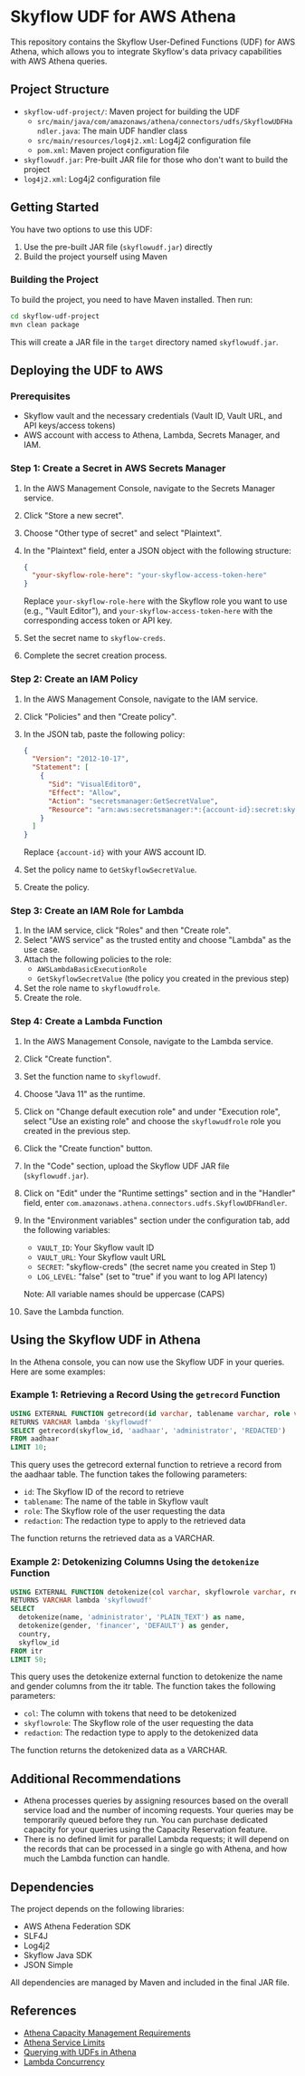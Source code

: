 # Skyflow UDF for AWS Athena

This repository contains the Skyflow User-Defined Functions (UDF) for AWS Athena, which allows you to integrate Skyflow's data privacy capabilities with AWS Athena queries.

## Project Structure

- `skyflow-udf-project/`: Maven project for building the UDF
  - `src/main/java/com/amazonaws/athena/connectors/udfs/SkyflowUDFHandler.java`: The main UDF handler class
  - `src/main/resources/log4j2.xml`: Log4j2 configuration file
  - `pom.xml`: Maven project configuration file
- `skyflowudf.jar`: Pre-built JAR file for those who don't want to build the project
- `log4j2.xml`: Log4j2 configuration file

## Getting Started

You have two options to use this UDF:

1. Use the pre-built JAR file (`skyflowudf.jar`) directly
2. Build the project yourself using Maven

### Building the Project

To build the project, you need to have Maven installed. Then run:

```bash
cd skyflow-udf-project
mvn clean package
```

This will create a JAR file in the `target` directory named `skyflowudf.jar`.

## Deploying the UDF to AWS

### Prerequisites

- Skyflow vault and the necessary credentials (Vault ID, Vault URL, and API keys/access tokens)
- AWS account with access to Athena, Lambda, Secrets Manager, and IAM.

### Step 1: Create a Secret in AWS Secrets Manager

1. In the AWS Management Console, navigate to the Secrets Manager service.
2. Click "Store a new secret".
3. Choose "Other type of secret" and select "Plaintext".
4. In the "Plaintext" field, enter a JSON object with the following structure:

   ```json
   {
     "your-skyflow-role-here": "your-skyflow-access-token-here"
   }
   ```

   Replace `your-skyflow-role-here` with the Skyflow role you want to use (e.g., "Vault Editor"), and `your-skyflow-access-token-here` with the corresponding access token or API key.

5. Set the secret name to `skyflow-creds`.
6. Complete the secret creation process.

### Step 2: Create an IAM Policy

1. In the AWS Management Console, navigate to the IAM service.
2. Click "Policies" and then "Create policy".
3. In the JSON tab, paste the following policy:

   ```json
   {
     "Version": "2012-10-17",
     "Statement": [
       {
         "Sid": "VisualEditor0",
         "Effect": "Allow",
         "Action": "secretsmanager:GetSecretValue",
         "Resource": "arn:aws:secretsmanager:*:{account-id}:secret:skyflow-creds-*"
       }
     ]
   }
   ```

   Replace `{account-id}` with your AWS account ID.

4. Set the policy name to `GetSkyflowSecretValue`.
5. Create the policy.

### Step 3: Create an IAM Role for Lambda

1. In the IAM service, click "Roles" and then "Create role".
2. Select "AWS service" as the trusted entity and choose "Lambda" as the use case.
3. Attach the following policies to the role:
   - `AWSLambdaBasicExecutionRole`
   - `GetSkyflowSecretValue` (the policy you created in the previous step)
4. Set the role name to `skyflowudfrole`.
5. Create the role.

### Step 4: Create a Lambda Function

1. In the AWS Management Console, navigate to the Lambda service.
2. Click "Create function".
3. Set the function name to `skyflowudf`.
4. Choose "Java 11" as the runtime.
5. Click on "Change default execution role" and under "Execution role", select "Use an existing role" and choose the `skyflowudfrole` role you created in the previous step.
6. Click the "Create function" button.
7. In the "Code" section, upload the Skyflow UDF JAR file (`skyflowudf.jar`).
8. Click on "Edit" under the "Runtime settings" section and in the "Handler" field, enter `com.amazonaws.athena.connectors.udfs.SkyflowUDFHandler`.
9. In the "Environment variables" section under the configuration tab, add the following variables:

   - `VAULT_ID`: Your Skyflow vault ID
   - `VAULT_URL`: Your Skyflow vault URL
   - `SECRET`: "skyflow-creds" (the secret name you created in Step 1)
   - `LOG_LEVEL`: "false" (set to "true" if you want to log API latency)

   Note: All variable names should be uppercase (CAPS)

10. Save the Lambda function.

## Using the Skyflow UDF in Athena

In the Athena console, you can now use the Skyflow UDF in your queries. Here are some examples:

### Example 1: Retrieving a Record Using the `getrecord` Function

```sql
USING EXTERNAL FUNCTION getrecord(id varchar, tablename varchar, role varchar, redaction varchar)
RETURNS VARCHAR lambda 'skyflowudf'
SELECT getrecord(skyflow_id, 'aadhaar', 'administrator', 'REDACTED')
FROM aadhaar
LIMIT 10;
```

This query uses the getrecord external function to retrieve a record from the aadhaar table. The function takes the following parameters:
- `id`: The Skyflow ID of the record to retrieve
- `tablename`: The name of the table in Skyflow vault
- `role`: The Skyflow role of the user requesting the data
- `redaction`: The redaction type to apply to the retrieved data

The function returns the retrieved data as a VARCHAR.

### Example 2: Detokenizing Columns Using the `detokenize` Function

```sql
USING EXTERNAL FUNCTION detokenize(col varchar, skyflowrole varchar, redaction varchar)
RETURNS VARCHAR lambda 'skyflowudf' 
SELECT
  detokenize(name, 'administrator', 'PLAIN_TEXT') as name,
  detokenize(gender, 'financer', 'DEFAULT') as gender,
  country,
  skyflow_id
FROM itr
LIMIT 50;
```

This query uses the detokenize external function to detokenize the name and gender columns from the itr table. The function takes the following parameters:

- `col`: The column with tokens that need to be detokenized
- `skyflowrole`: The Skyflow role of the user requesting the data
- `redaction`: The redaction type to apply to the detokenized data

The function returns the detokenized data as a VARCHAR.

## Additional Recommendations

- Athena processes queries by assigning resources based on the overall service load and the number of incoming requests. Your queries may be temporarily queued before they run. You can purchase dedicated capacity for your queries using the Capacity Reservation feature.
- There is no defined limit for parallel Lambda requests; it will depend on the records that can be processed in a single go with Athena, and how much the Lambda function can handle.

## Dependencies

The project depends on the following libraries:

- AWS Athena Federation SDK
- SLF4J
- Log4j2
- Skyflow Java SDK
- JSON Simple

All dependencies are managed by Maven and included in the final JAR file.

## References

- [Athena Capacity Management Requirements](https://docs.aws.amazon.com/athena/latest/ug/manage-capacity.html)
- [Athena Service Limits](https://docs.aws.amazon.com/athena/latest/ug/service-limits.html)
- [Querying with UDFs in Athena](https://docs.aws.amazon.com/athena/latest/ug/athena-udfs.html)
- [Lambda Concurrency](https://docs.aws.amazon.com/lambda/latest/dg/gettingstarted-limits.html)
